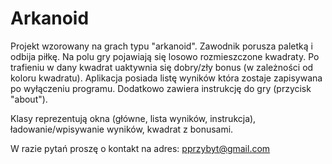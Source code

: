 # Arkanoid

Projekt wzorowany na grach typu "arkanoid".
Zawodnik porusza paletką i odbija piłkę. 
Na polu gry pojawiają się losowo rozmieszczone kwadraty.
Po trafieniu w dany kwadrat uaktywnia się dobry/zły bonus (w zależności od koloru kwadratu).
Aplikacja posiada listę wyników która zostaje zapisywana po wyłączeniu programu.
Dodatkowo zawiera instrukcję  do gry (przycisk "about").

Klasy reprezentują okna (główne, lista wyników, instrukcja),
ładowanie/wpisywanie wyników, kwadrat z bonusami.

W razie pytań proszę o kontakt na adres: pprzybyt@gmail.com 
